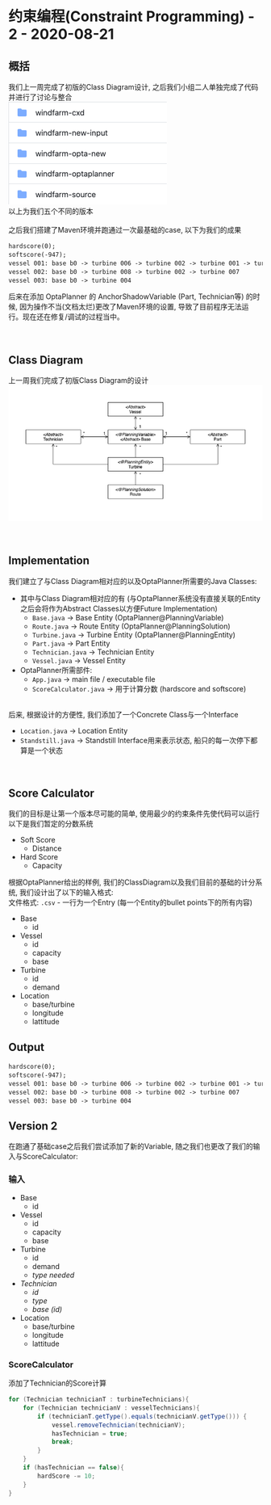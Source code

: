 # 约束编程(Constraint Programming) - 2 - 2020-08-21

## 概括
我们上一周完成了初版的Class Diagram设计, 之后我们小组二人单独完成了代码并进行了讨论与整合<br>
![](img/diff-vers.png)<br>
以上为我们五个不同的版本
<br><br>
之后我们搭建了Maven环境并跑通过一次最基础的case, 以下为我们的成果
```txt
hardscore(0);
softscore(-947);
vessel 001: base b0 -> turbine 006 -> turbine 002 -> turbine 001 -> turbine 003 -> turbine 005
vessel 002: base b0 -> turbine 008 -> turbine 002 -> turbine 007
vessel 003: base b0 -> turbine 004
```
后来在添加 OptaPlanner 的 AnchorShadowVariable (Part, Technician等) 的时候, 因为操作不当(文档太烂)更改了Maven环境的设置, 导致了目前程序无法运行。现在还在修复/调试的过程当中。
<br><br><br>

## Class Diagram
上一周我们完成了初版Class Diagram的设计
![](img/class-diagram.png)
<br><br><br>

## Implementation
我们建立了与Class Diagram相对应的以及OptaPlanner所需要的Java Classes:
- 其中与Class Diagram相对应的有 (与OptaPlanner系统没有直接关联的Entity之后会将作为Abstract Classes以方便Future Implementation)
  - `Base.java` -> Base Entity (OptaPlanner@PlanningVariable)
  - `Route.java` -> Route Entity (OptaPlanner@PlanningSolution)
  - `Turbine.java` -> Turbine Entity (OptaPlanner@PlanningEntity)
  - `Part.java` -> Part Entity
  - `Technician.java` -> Technician Entity
  - `Vessel.java` -> Vessel Entity
- OptaPlanner所需部件:
  - `App.java` -> main file / executable file
  - `ScoreCalculator.java` -> 用于计算分数 (hardscore and softscore)
<br><br>

后来, 根据设计的方便性, 我们添加了一个Concrete Class与一个Interface
- `Location.java` -> Location Entity
- `Standstill.java` -> Standstill Interface用来表示状态, 船只的每一次停下都算是一个状态
<br><br><br>

## Score Calculator
我们的目标是让第一个版本尽可能的简单, 使用最少的约束条件先使代码可以运行<br>
以下是我们暂定的分数系统
- Soft Score
  - Distance
- Hard Score
  - Capacity

根据OptaPlanner给出的样例, 我们的ClassDiagram以及我们目前的基础的计分系统, 我们设计出了以下的输入格式:<br>
文件格式: `.csv` - 一行为一个Entry (每一个Entity的bullet points下的所有内容)

- Base
  - id
- Vessel
  - id
  - capacity
  - base
- Turbine
  - id
  - demand
- Location
  - base/turbine
  - longitude
  - lattitude


## Output
```txt
hardscore(0);
softscore(-947);
vessel 001: base b0 -> turbine 006 -> turbine 002 -> turbine 001 -> turbine 003 -> turbine 005
vessel 002: base b0 -> turbine 008 -> turbine 002 -> turbine 007
vessel 003: base b0 -> turbine 004
```

## Version 2
在跑通了基础case之后我们尝试添加了新的Variable, 随之我们也更改了我们的输入与ScoreCalculator:

### 输入
- Base
  - id
- Vessel
  - id
  - capacity
  - base
- Turbine
  - id
  - demand
  - *type needed*
- *Technician*
  - *id*
  - *type*
  - *base (id)*
- Location
  - base/turbine
  - longitude
  - lattitude

### ScoreCalculator
添加了Technician的Score计算
```Java
for (Technician technicianT : turbineTechnicians){
    for (Technician technicianV : vesselTechnicians){
        if (technicianT.getType().equals(technicianV.getType())) {
            vessel.removeTechnician(technicianV);
            hasTechnician = true;
            break;
        }
    }
    if (hasTechnician == false){
        hardScore -= 10;
    }
}
```